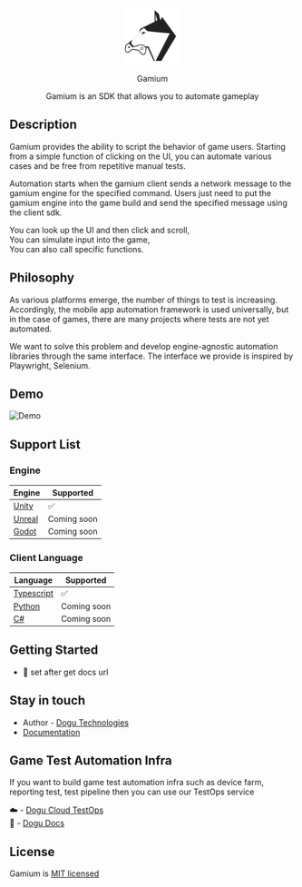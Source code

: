 <p align="center">
<img src=".github/resources/dogu-gamium-logo.png" width="100px" height="100px" title="Gamium_Logo"/>
</p>
<p align="center">
Gamium
</p>
<p align="center">
Gamium is an SDK that allows you to automate gameplay
</p>

## Description

Gamium provides the ability to script the behavior of game users. Starting from a simple function of clicking on the UI, you can automate various cases and be free from repetitive manual tests.

Automation starts when the gamium client sends a network message to the gamium engine for the specified command.
Users just need to put the gamium engine into the game build and send the specified message using the client sdk.

You can look up the UI and then click and scroll,  
You can simulate input into the game,  
You can also call specific functions.

## Philosophy

As various platforms emerge, the number of things to test is increasing. Accordingly, the mobile app automation framework is used universally, but in the case of games, there are many projects where tests are not yet automated.

We want to solve this problem and develop engine-agnostic automation libraries through the same interface.
The interface we provide is inspired by Playwright, Selenium.

## Demo

<img src=".github/resources/gamium-dogurpgsample_demo.gif"  title="Demo"/>

## Support List

### Engine

| Engine                             | Supported   |
| ---------------------------------- | ----------- |
| [Unity](https://unity.com)         | ✅          |
| [Unreal](https://unrealengine.com) | Coming soon |
| [Godot](https://godotengine.org/)  | Coming soon |

### Client Language

| Language                                         | Supported   |
| ------------------------------------------------ | ----------- |
| [Typescript](https://www.typescriptlang.org/)    | ✅          |
| [Python](https://www.python.org/)                | Coming soon |
| [C#](https://learn.microsoft.com/dotnet/csharp/) | Coming soon |

## Getting Started

- 🚧 set after get docs url

## Stay in touch

- Author - [Dogu Technologies](https://dogutech.io)
- [Documentation](https://gamium.dogutech.io/gamium/get-started/introduction)

## Game Test Automation Infra
If you want to build game test automation infra such as device farm, reporting test, test pipeline then you can use our TestOps service  

☁️ - [Dogu Cloud TestOps](https://dogutech.io)  
📖 - [Dogu Docs](https://docs.dogutech.io)

## License

Gamium is [MIT licensed](LICENSE)
